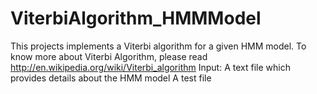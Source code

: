 # ViterbiAlgorithm_HMMModel
This projects implements a Viterbi algorithm for a given HMM model.
To know more about Viterbi Algorithm, please read http://en.wikipedia.org/wiki/Viterbi_algorithm
Input:
  A text file which provides details about the HMM model
  A test file 

